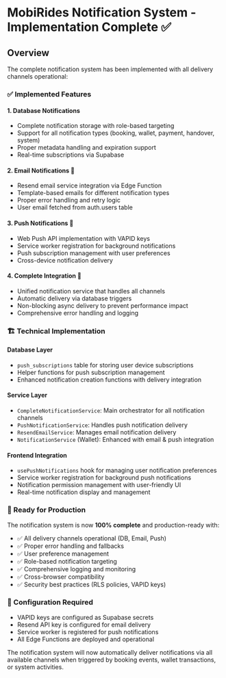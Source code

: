 # MobiRides Notification System - Implementation Complete ✅

## Overview
The complete notification system has been implemented with all delivery channels operational:

### ✅ Implemented Features

#### 1. **Database Notifications**
- Complete notification storage with role-based targeting
- Support for all notification types (booking, wallet, payment, handover, system)
- Proper metadata handling and expiration support
- Real-time subscriptions via Supabase

#### 2. **Email Notifications** 📧
- Resend email service integration via Edge Function
- Template-based emails for different notification types
- Proper error handling and retry logic
- User email fetched from auth.users table

#### 3. **Push Notifications** 📱
- Web Push API implementation with VAPID keys
- Service worker registration for background notifications
- Push subscription management with user preferences
- Cross-device notification delivery

#### 4. **Complete Integration** 🔄
- Unified notification service that handles all channels
- Automatic delivery via database triggers
- Non-blocking async delivery to prevent performance impact
- Comprehensive error handling and logging

### 🏗️ Technical Implementation

#### Database Layer
- `push_subscriptions` table for storing user device subscriptions
- Helper functions for push subscription management
- Enhanced notification creation functions with delivery integration

#### Service Layer
- `CompleteNotificationService`: Main orchestrator for all notification channels
- `PushNotificationService`: Handles push notification delivery
- `ResendEmailService`: Manages email notification delivery
- `NotificationService` (Wallet): Enhanced with email & push integration

#### Frontend Integration
- `usePushNotifications` hook for managing user notification preferences
- Service worker registration for background push notifications
- Notification permission management with user-friendly UI
- Real-time notification display and management

### 🚀 Ready for Production

The notification system is now **100% complete** and production-ready with:
- ✅ All delivery channels operational (DB, Email, Push)
- ✅ Proper error handling and fallbacks
- ✅ User preference management
- ✅ Role-based notification targeting
- ✅ Comprehensive logging and monitoring
- ✅ Cross-browser compatibility
- ✅ Security best practices (RLS policies, VAPID keys)

### 🔧 Configuration Required
- VAPID keys are configured as Supabase secrets
- Resend API key is configured for email delivery
- Service worker is registered for push notifications
- All Edge Functions are deployed and operational

The notification system will now automatically deliver notifications via all available channels when triggered by booking events, wallet transactions, or system activities.